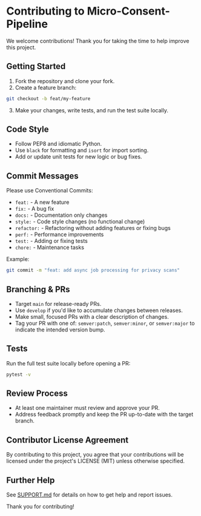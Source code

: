 # Contributing to Micro-Consent-Pipeline

We welcome contributions! Thank you for taking the time to help improve this project.

## Getting Started

1. Fork the repository and clone your fork.
2. Create a feature branch:

```bash
git checkout -b feat/my-feature
```

3. Make your changes, write tests, and run the test suite locally.

## Code Style

- Follow PEP8 and idiomatic Python.
- Use `black` for formatting and `isort` for import sorting.
- Add or update unit tests for new logic or bug fixes.

## Commit Messages

Please use Conventional Commits:

- `feat:` - A new feature
- `fix:` - A bug fix
- `docs:` - Documentation only changes
- `style:` - Code style changes (no functional change)
- `refactor:` - Refactoring without adding features or fixing bugs
- `perf:` - Performance improvements
- `test:` - Adding or fixing tests
- `chore:` - Maintenance tasks

Example:

```bash
git commit -m "feat: add async job processing for privacy scans"
```

## Branching & PRs

- Target `main` for release-ready PRs.
- Use `develop` if you'd like to accumulate changes between releases.
- Make small, focused PRs with a clear description of changes.
- Tag your PR with one of: `semver:patch`, `semver:minor`, or `semver:major` to indicate the intended version bump.

## Tests

Run the full test suite locally before opening a PR:

```bash
pytest -v
```

## Review Process

- At least one maintainer must review and approve your PR.
- Address feedback promptly and keep the PR up-to-date with the target branch.

## Contributor License Agreement

By contributing to this project, you agree that your contributions will be licensed under the project's LICENSE (MIT) unless otherwise specified.

## Further Help

See [SUPPORT.md](SUPPORT.md) for details on how to get help and report issues.

Thank you for contributing!